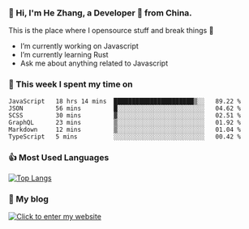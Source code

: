 ### 👋 Hi, I'm He Zhang, a Developer 🚀 from China.

This is the place where I opensource stuff and break things :rofl:

- I’m currently working on Javascript
- I’m currently learning Rust
- Ask me about anything related to Javascript

### 💪 This week I spent my time on 
<!--START_SECTION:waka-->

```text
JavaScript   18 hrs 14 mins  ██████████████████████▒░░   89.22 %
JSON         56 mins         █░░░░░░░░░░░░░░░░░░░░░░░░   04.62 %
SCSS         30 mins         ▓░░░░░░░░░░░░░░░░░░░░░░░░   02.51 %
GraphQL      23 mins         ▒░░░░░░░░░░░░░░░░░░░░░░░░   01.92 %
Markdown     12 mins         ▒░░░░░░░░░░░░░░░░░░░░░░░░   01.04 %
TypeScript   5 mins          ░░░░░░░░░░░░░░░░░░░░░░░░░   00.42 %
```

<!--END_SECTION:waka-->

### 👍 Most Used Languages
[![Top Langs](https://github-readme-stats.vercel.app/api/top-langs/?username=zhanghecool&layout=compact)](https://zhanghe.cool)

### 🌈 My blog 
[![Click to enter my website](https://cdn.jsdelivr.net/gh/zhanghecool/assets/images/gif/zhanghecools.gif)](https://zhanghe.cool)
